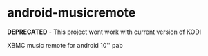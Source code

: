 android-musicremote
===================

**DEPRECATED** - This project wont work with current version of KODI

XBMC music remote for android 10'' pab
